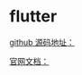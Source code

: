 # flutter

[github 源码地址：](https://github.com/flutter/flutter)

[官网文档：](https://flutter.dev/docs/get-started/install/macos)
